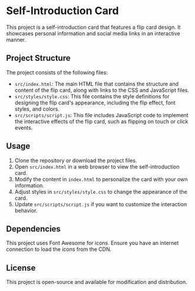 # Self-Introduction Card

This project is a self-introduction card that features a flip card design. It showcases personal information and social media links in an interactive manner.

## Project Structure

The project consists of the following files:

- `src/index.html`: The main HTML file that contains the structure and content of the flip card, along with links to the CSS and JavaScript files.
- `src/styles/style.css`: This file contains the style definitions for designing the flip card's appearance, including the flip effect, font styles, and colors.
- `src/scripts/script.js`: This file includes JavaScript code to implement the interactive effects of the flip card, such as flipping on touch or click events.

## Usage

1. Clone the repository or download the project files.
2. Open `src/index.html` in a web browser to view the self-introduction card.
3. Modify the content in `index.html` to personalize the card with your own information.
4. Adjust styles in `src/styles/style.css` to change the appearance of the card.
5. Update `src/scripts/script.js` if you want to customize the interaction behavior.

## Dependencies

This project uses Font Awesome for icons. Ensure you have an internet connection to load the icons from the CDN.

## License

This project is open-source and available for modification and distribution.
